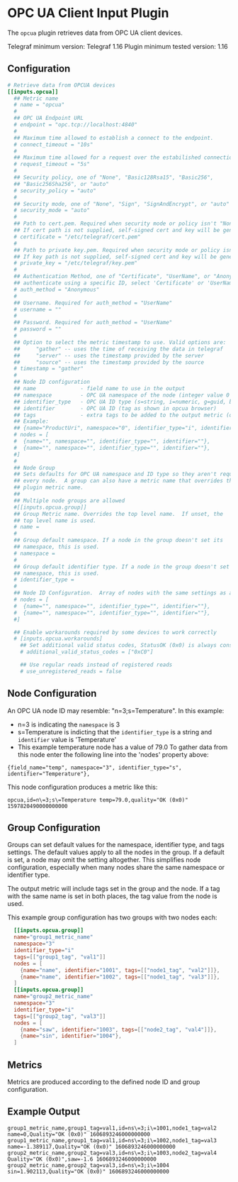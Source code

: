 # OPC UA Client Input Plugin

The `opcua` plugin retrieves data from OPC UA client devices.

Telegraf minimum version: Telegraf 1.16
Plugin minimum tested version: 1.16

## Configuration

```toml @sample.conf
# Retrieve data from OPCUA devices
[[inputs.opcua]]
  ## Metric name
  # name = "opcua"
  #
  ## OPC UA Endpoint URL
  # endpoint = "opc.tcp://localhost:4840"
  #
  ## Maximum time allowed to establish a connect to the endpoint.
  # connect_timeout = "10s"
  #
  ## Maximum time allowed for a request over the estabilished connection.
  # request_timeout = "5s"
  #
  ## Security policy, one of "None", "Basic128Rsa15", "Basic256",
  ## "Basic256Sha256", or "auto"
  # security_policy = "auto"
  #
  ## Security mode, one of "None", "Sign", "SignAndEncrypt", or "auto"
  # security_mode = "auto"
  #
  ## Path to cert.pem. Required when security mode or policy isn't "None".
  ## If cert path is not supplied, self-signed cert and key will be generated.
  # certificate = "/etc/telegraf/cert.pem"
  #
  ## Path to private key.pem. Required when security mode or policy isn't "None".
  ## If key path is not supplied, self-signed cert and key will be generated.
  # private_key = "/etc/telegraf/key.pem"
  #
  ## Authentication Method, one of "Certificate", "UserName", or "Anonymous".  To
  ## authenticate using a specific ID, select 'Certificate' or 'UserName'
  # auth_method = "Anonymous"
  #
  ## Username. Required for auth_method = "UserName"
  # username = ""
  #
  ## Password. Required for auth_method = "UserName"
  # password = ""
  #
  ## Option to select the metric timestamp to use. Valid options are:
  ##     "gather" -- uses the time of receiving the data in telegraf
  ##     "server" -- uses the timestamp provided by the server
  ##     "source" -- uses the timestamp provided by the source
  # timestamp = "gather"
  #
  ## Node ID configuration
  ## name              - field name to use in the output
  ## namespace         - OPC UA namespace of the node (integer value 0 thru 3)
  ## identifier_type   - OPC UA ID type (s=string, i=numeric, g=guid, b=opaque)
  ## identifier        - OPC UA ID (tag as shown in opcua browser)
  ## tags              - extra tags to be added to the output metric (optional)
  ## Example:
  ## {name="ProductUri", namespace="0", identifier_type="i", identifier="2262", tags=[["tag1","value1"],["tag2","value2]]}
  # nodes = [
  #  {name="", namespace="", identifier_type="", identifier=""},
  #  {name="", namespace="", identifier_type="", identifier=""},
  #]
  #
  ## Node Group
  ## Sets defaults for OPC UA namespace and ID type so they aren't required in
  ## every node.  A group can also have a metric name that overrides the main
  ## plugin metric name.
  ##
  ## Multiple node groups are allowed
  #[[inputs.opcua.group]]
  ## Group Metric name. Overrides the top level name.  If unset, the
  ## top level name is used.
  # name =
  #
  ## Group default namespace. If a node in the group doesn't set its
  ## namespace, this is used.
  # namespace =
  #
  ## Group default identifier type. If a node in the group doesn't set its
  ## namespace, this is used.
  # identifier_type =
  #
  ## Node ID Configuration.  Array of nodes with the same settings as above.
  # nodes = [
  #  {name="", namespace="", identifier_type="", identifier=""},
  #  {name="", namespace="", identifier_type="", identifier=""},
  #]

  ## Enable workarounds required by some devices to work correctly
  # [inputs.opcua.workarounds]
    ## Set additional valid status codes, StatusOK (0x0) is always considered valid
    # additional_valid_status_codes = ["0xC0"]

    ## Use regular reads instead of registered reads
    # use_unregistered_reads = false
```

## Node Configuration

An OPC UA node ID may resemble: "n=3;s=Temperature". In this example:

- n=3 is indicating the `namespace` is 3
- s=Temperature is indicting that the `identifier_type` is a string and `identifier` value is 'Temperature'
- This example temperature node has a value of 79.0
To gather data from this node enter the following line into the 'nodes' property above:

```shell
{field_name="temp", namespace="3", identifier_type="s", identifier="Temperature"},
```

This node configuration produces a metric like this:

```text
opcua,id=n\=3;s\=Temperature temp=79.0,quality="OK (0x0)" 1597820490000000000

```

## Group Configuration

Groups can set default values for the namespace, identifier type, and
tags settings.  The default values apply to all the nodes in the
group.  If a default is set, a node may omit the setting altogether.
This simplifies node configuration, especially when many nodes share
the same namespace or identifier type.

The output metric will include tags set in the group and the node.  If
a tag with the same name is set in both places, the tag value from the
node is used.

This example group configuration has two groups with two nodes each:

```toml
  [[inputs.opcua.group]]
  name="group1_metric_name"
  namespace="3"
  identifier_type="i"
  tags=[["group1_tag", "val1"]]
  nodes = [
    {name="name", identifier="1001", tags=[["node1_tag", "val2"]]},
    {name="name", identifier="1002", tags=[["node1_tag", "val3"]]},
  ]
  [[inputs.opcua.group]]
  name="group2_metric_name"
  namespace="3"
  identifier_type="i"
  tags=[["group2_tag", "val3"]]
  nodes = [
    {name="saw", identifier="1003", tags=[["node2_tag", "val4"]]},
    {name="sin", identifier="1004"},
  ]
```

## Metrics

Metrics are produced according to the defined node ID and group configuration.

## Example Output

```text
group1_metric_name,group1_tag=val1,id=ns\=3;i\=1001,node1_tag=val2 name=0,Quality="OK (0x0)" 1606893246000000000
group1_metric_name,group1_tag=val1,id=ns\=3;i\=1002,node1_tag=val3 name=-1.389117,Quality="OK (0x0)" 1606893246000000000
group2_metric_name,group2_tag=val3,id=ns\=3;i\=1003,node2_tag=val4 Quality="OK (0x0)",saw=-1.6 1606893246000000000
group2_metric_name,group2_tag=val3,id=ns\=3;i\=1004 sin=1.902113,Quality="OK (0x0)" 1606893246000000000
```
